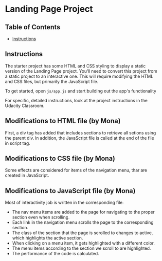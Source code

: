 # Landing Page Project

## Table of Contents

* [Instructions](#instructions)

## Instructions

The starter project has some HTML and CSS styling to display a static version of the Landing Page project. You'll need to convert this project from a static project to an interactive one. This will require modifying the HTML and CSS files, but primarily the JavaScript file.

To get started, open `js/app.js` and start building out the app's functionality

For specific, detailed instructions, look at the project instructions in the Udacity Classroom.

## Modifications to HTML file (by Mona)
First, a div tag has added that includes sections to retrieve all setions using the parent div. In addition, the JavaScript file is called at the end of the file in script tag.

## Modifications to CSS file (by Mona)
Some effects are considered for items of the navigation menu, thar are created in JavaScript.

## Modifications to JavaScript file (by Mona)
Most of interactivity job is written in the corresponding file:
- The nav menu items are added to the page for navigating to the proper section even when scrolling.
- Each link in the navigation menu scrolls the page to the corresponding section.
- The class of the section that the page is scrolled to changes to active, which highlights the active section.
- When clicking on a menu item, it gets highlighted with a different color.
- The menu items according to the section we scroll to are highlighted.
- The performance of the code is calculated.
